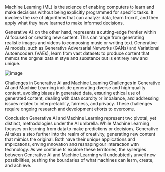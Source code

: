 Machine Learning (ML) is the science of enabling computers to learn and make decisions without being explicitly programmed for specific tasks. It involves the use of algorithms that can analyze data, learn from it, and then apply what they have learned to make informed decisions. 

Generative AI, on the other hand, represents a cutting-edge frontier within AI focused on creating new content. This can range from generating realistic images and videos to composing music or writing text. Generative AI models, such as Generative Adversarial Networks (GANs) and Variational Autoencoders (VAEs), learn from vast datasets to produce content that mimics the original data in style and substance but is entirely new and unique.


![image](https://github.com/zulfiqaralimir/Machine-Learning_and_its-privacy-implications/assets/68346772/e8e08e0e-c5b8-484a-99da-958450f63834)


Challenges in Generative AI and Machine Learning
Challenges in Generative AI and Machine Learning include generating diverse and high-quality content, avoiding biases in generated data, ensuring ethical use of generated content, dealing with data scarcity or imbalance, and addressing issues related to interpretability, fairness, and privacy. These challenges require ongoing research and development efforts to overcome.

Conclusion
Generative AI and Machine Learning represent two pivotal, yet distinct, methodologies under the AI umbrella. While Machine Learning focuses on learning from data to make predictions or decisions, Generative AI takes a step further into the realm of creativity, generating new content that mimics the original. Both have their unique applications and implications, driving innovation and reshaping our interaction with technology. As we continue to explore these territories, the synergies between Generative AI and Machine Learning will undoubtedly unveil new possibilities, pushing the boundaries of what machines can learn, create, and achieve.
